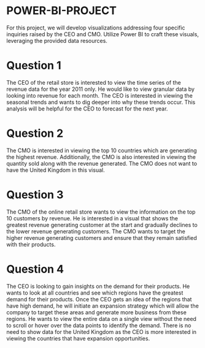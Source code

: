 # POWER-BI-PROJECT

For this project, we will develop visualizations addressing four specific inquiries raised by the CEO and CMO. 
Utilize Power BI to craft these visuals, leveraging the provided data resources.

# Question 1
The CEO of the retail store is interested to view the time series of the revenue data for the year 2011 only. He would like to view granular data by looking into revenue for each month. 
The CEO is interested in viewing the seasonal trends and wants to dig deeper into why these trends occur. This analysis will be helpful for the CEO to forecast for the next year.

# Question 2
The CMO is interested in viewing the top 10 countries which are generating the highest revenue. 
Additionally, the CMO is also interested in viewing the quantity sold along with the revenue generated. The CMO does not want to have the United Kingdom in this visual.

# Question 3
The CMO of the online retail store wants to view the information on the top 10 customers by revenue. 
He is interested in a visual that shows the greatest revenue generating customer at the start and gradually declines to the lower revenue generating customers. 
The CMO wants to target the higher revenue generating customers and ensure that they remain satisfied with their products.

# Question 4
The CEO is looking to gain insights on the demand for their products. He wants to look at all countries and see which regions have the greatest demand for their products. 
Once the CEO gets an idea of the regions that have high demand, he will initiate an expansion strategy which will allow the company to target these areas and generate more business from these regions. 
He wants to view the entire data on a single view without the need to scroll or hover over the data points to identify the demand. 
There is no need to show data for the United Kingdom as the CEO is more interested in viewing the countries that have expansion opportunities.

